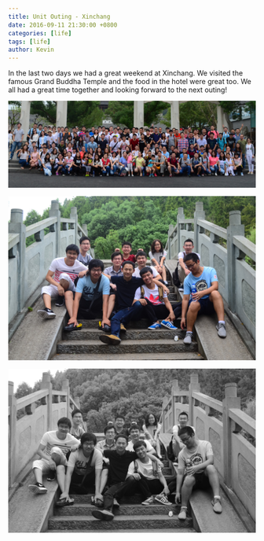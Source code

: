 ```yaml
---
title: Unit Outing - Xinchang
date: 2016-09-11 21:30:00 +0800
categories: [life]
tags: [life]
author: Kevin
---
```


In the last two days we had a great weekend at Xinchang. We visited the famous Grand Buddha Temple and the food in the hotel were great too. We all had a great time together and looking forward to the next outing!


![all](/images/posts/xinchang_outing/all.jpg)

![team_corlor](/images/posts/xinchang_outing/team_color.jpg)

![team](/images/posts/xinchang_outing/team.jpg)






